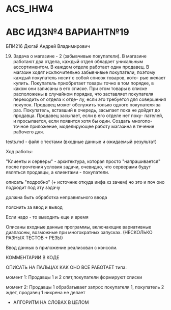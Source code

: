 # ACS_IHW4
# АВС ИДЗ№4 ВАРИАНТ№19
БПИ216 Дюгай Андрей Владимирович

19. Задача о магазине - 2 (забывчивые покупатели). В магазине работают
два отдела, каждый отдел обладает уникальным ассортиментом. В каждом
отделе работает один продавец. В магазин ходят исключительно забывчивые
покупатели, поэтому каждый покупатель носит с собой список товаров, кото-
рые желает купить. Покупатель приобретает товары точно в том порядке, в
каком они записаны в его списке. При этом товары в списке расположены в
случайном порядке, что заставляет покупателя переходить от отдела к отде-
лу, если это требуется для совершения покупок. Продавец может обслужить
только одного покупателя за раз. Покупатель, вставший в очередь, засыпает
пока не дойдет до продавца. Продавец засыпает, если в его отделе нет поку-
пателей, и просыпается, если появится хотя бы один. Создать многопо-
точное приложение, моделирующее работу магазина в течение рабочего
дня.

tests.md - файл с тестами (входные данные и ожидаемый результат)

Ход работы:

"Клиенты и серверы" - архитектура, которая просто "напрашивается" после прочтения условия задачи, очевидно, что серверами будут являться продавцы, а клиентами - покупатели.

описать "подробно" (+ источник откуда инфа хз зачем) чо это и поч оно подходит под эту задачу

должна быть обработка неправильного ввода

пояснить за ввод и вывод

Если надо - то выводить еще и время



Описаны входные данные программы, включающие вариативные
диапазоны, возможные при многократных запусках. (НЕСКОЛЬКО РАЗНЫХ ТЕСТОВ + РЕЗЫ)

Ввод данных в приложение реализован с консоли.

КОММЕНТАРИИ В КОДЕ

ОПИСАТЬ НА ПАЛЬЦАХ КАК ОНО ВСЕ РАБОТАЕТ типа:

момент 1: Продавцы 1 и 2 спят,покупатели формируют списки

момент 2: Продавцы 1 обрабатывает запрос покупателя 1, покупатель 2 ждет, продавец 1 нихрена не делает

+ АЛГОРИТМ НА СЛОВАХ В ЦЕЛОМ

